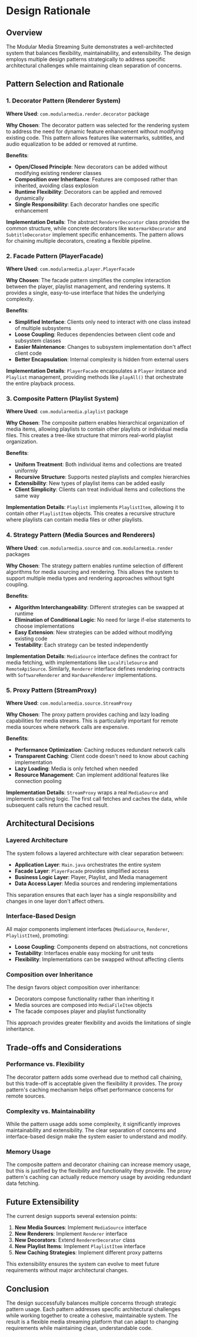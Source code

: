 # Design Rationale

## Overview

The Modular Media Streaming Suite demonstrates a well-architected system that balances flexibility, maintainability, and extensibility. The design employs multiple design patterns strategically to address specific architectural challenges while maintaining clean separation of concerns.

## Pattern Selection and Rationale

### 1. Decorator Pattern (Renderer System)

**Where Used**: `com.modularmedia.render.decorator` package

**Why Chosen**: The decorator pattern was selected for the rendering system to address the need for dynamic feature enhancement without modifying existing code. This pattern allows features like watermarks, subtitles, and audio equalization to be added or removed at runtime.

**Benefits**:
- **Open/Closed Principle**: New decorators can be added without modifying existing renderer classes
- **Composition over Inheritance**: Features are composed rather than inherited, avoiding class explosion
- **Runtime Flexibility**: Decorators can be applied and removed dynamically
- **Single Responsibility**: Each decorator handles one specific enhancement

**Implementation Details**: The abstract `RendererDecorator` class provides the common structure, while concrete decorators like `WatermarkDecorator` and `SubtitleDecorator` implement specific enhancements. The pattern allows for chaining multiple decorators, creating a flexible pipeline.

### 2. Facade Pattern (PlayerFacade)

**Where Used**: `com.modularmedia.player.PlayerFacade`

**Why Chosen**: The facade pattern simplifies the complex interaction between the player, playlist management, and rendering systems. It provides a single, easy-to-use interface that hides the underlying complexity.

**Benefits**:
- **Simplified Interface**: Clients only need to interact with one class instead of multiple subsystems
- **Loose Coupling**: Reduces dependencies between client code and subsystem classes
- **Easier Maintenance**: Changes to subsystem implementation don't affect client code
- **Better Encapsulation**: Internal complexity is hidden from external users

**Implementation Details**: `PlayerFacade` encapsulates a `Player` instance and `Playlist` management, providing methods like `playAll()` that orchestrate the entire playback process.

### 3. Composite Pattern (Playlist System)

**Where Used**: `com.modularmedia.playlist` package

**Why Chosen**: The composite pattern enables hierarchical organization of media items, allowing playlists to contain other playlists or individual media files. This creates a tree-like structure that mirrors real-world playlist organization.

**Benefits**:
- **Uniform Treatment**: Both individual items and collections are treated uniformly
- **Recursive Structure**: Supports nested playlists and complex hierarchies
- **Extensibility**: New types of playlist items can be added easily
- **Client Simplicity**: Clients can treat individual items and collections the same way

**Implementation Details**: `Playlist` implements `PlaylistItem`, allowing it to contain other `PlaylistItem` objects. This creates a recursive structure where playlists can contain media files or other playlists.

### 4. Strategy Pattern (Media Sources and Renderers)

**Where Used**: `com.modularmedia.source` and `com.modularmedia.render` packages

**Why Chosen**: The strategy pattern enables runtime selection of different algorithms for media sourcing and rendering. This allows the system to support multiple media types and rendering approaches without tight coupling.

**Benefits**:
- **Algorithm Interchangeability**: Different strategies can be swapped at runtime
- **Elimination of Conditional Logic**: No need for large if-else statements to choose implementations
- **Easy Extension**: New strategies can be added without modifying existing code
- **Testability**: Each strategy can be tested independently

**Implementation Details**: `MediaSource` interface defines the contract for media fetching, with implementations like `LocalFileSource` and `RemoteApiSource`. Similarly, `Renderer` interface defines rendering contracts with `SoftwareRenderer` and `HardwareRenderer` implementations.

### 5. Proxy Pattern (StreamProxy)

**Where Used**: `com.modularmedia.source.StreamProxy`

**Why Chosen**: The proxy pattern provides caching and lazy loading capabilities for media streams. This is particularly important for remote media sources where network calls are expensive.

**Benefits**:
- **Performance Optimization**: Caching reduces redundant network calls
- **Transparent Caching**: Client code doesn't need to know about caching implementation
- **Lazy Loading**: Media is only fetched when needed
- **Resource Management**: Can implement additional features like connection pooling

**Implementation Details**: `StreamProxy` wraps a real `MediaSource` and implements caching logic. The first call fetches and caches the data, while subsequent calls return the cached result.

## Architectural Decisions

### Layered Architecture

The system follows a layered architecture with clear separation between:
- **Application Layer**: `Main.java` orchestrates the entire system
- **Facade Layer**: `PlayerFacade` provides simplified access
- **Business Logic Layer**: Player, Playlist, and Media management
- **Data Access Layer**: Media sources and rendering implementations

This separation ensures that each layer has a single responsibility and changes in one layer don't affect others.

### Interface-Based Design

All major components implement interfaces (`MediaSource`, `Renderer`, `PlaylistItem`), promoting:
- **Loose Coupling**: Components depend on abstractions, not concretions
- **Testability**: Interfaces enable easy mocking for unit tests
- **Flexibility**: Implementations can be swapped without affecting clients

### Composition over Inheritance

The design favors object composition over inheritance:
- Decorators compose functionality rather than inheriting it
- Media sources are composed into `MediaFileItem` objects
- The facade composes player and playlist functionality

This approach provides greater flexibility and avoids the limitations of single inheritance.

## Trade-offs and Considerations

### Performance vs. Flexibility

The decorator pattern adds some overhead due to method call chaining, but this trade-off is acceptable given the flexibility it provides. The proxy pattern's caching mechanism helps offset performance concerns for remote sources.

### Complexity vs. Maintainability

While the pattern usage adds some complexity, it significantly improves maintainability and extensibility. The clear separation of concerns and interface-based design make the system easier to understand and modify.

### Memory Usage

The composite pattern and decorator chaining can increase memory usage, but this is justified by the flexibility and functionality they provide. The proxy pattern's caching can actually reduce memory usage by avoiding redundant data fetching.

## Future Extensibility

The current design supports several extension points:

1. **New Media Sources**: Implement `MediaSource` interface
2. **New Renderers**: Implement `Renderer` interface
3. **New Decorators**: Extend `RendererDecorator` class
4. **New Playlist Items**: Implement `PlaylistItem` interface
5. **New Caching Strategies**: Implement different proxy patterns

This extensibility ensures the system can evolve to meet future requirements without major architectural changes.

## Conclusion

The design successfully balances multiple concerns through strategic pattern usage. Each pattern addresses specific architectural challenges while working together to create a cohesive, maintainable system. The result is a flexible media streaming platform that can adapt to changing requirements while maintaining clean, understandable code.
